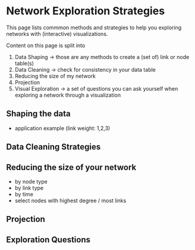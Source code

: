 # Network Exploration Strategies

This page lists commmon methods and strategies to help you exploring networks with (interactive) visualizations. 

Content on this page is split into 
1. Data Shaping -> those are any methods to create a (set of) link or node table(s)
2. Data Cleaning -> check for consistency in your data table
3. Reducing the size of my network 
4. Projection
5. Visual Exploration -> a set of questions you can ask yourself when exploring a network through a visualization 

## Shaping the data

- application example (link weight: 1,2,3)

## Data Cleaning Strategies

## Reducing the size of your network

- by node type
- by link type
- by time
- select nodes with highest degree / most links

## Projection

## Exploration Questions



